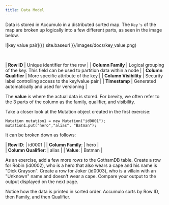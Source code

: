 ```yaml
---
title: Data Model
---
```


Data is stored in Accumulo in a distributed sorted map. The `Key's` of the map are broken up logically 
into a few different parts, as seen in the image below.

![key value pair]({{ site.baseurl }}/images/docs/key_value.png)

<br/>

| **Row ID** | Unique identifier for the row |
| **Column Family** | Logical grouping of the key. This field can be used to partition data within a node |
| **Column Qualifier** | More specific attribute of the key |
| **Column Visibility** | Security label controlling access to the key/value pair |
| **Timestamp** | Generated automatically and used for versioning |

The **value** is where the actual data is stored. For brevity, we often refer to the 3 parts of the 
column as the family, qualifier, and visibility.

Take a closer look at the Mutation object created in the first exercise:
```commandline
Mutation mutation1 = new Mutation("id0001");
mutation1.put("hero","alias", "Batman");
```
It can be broken down as follows: <br/>

| **Row ID**: | id0001 |
| **Column Family**: | hero |  
| **Column Qualifier**: | alias |
| **Value**: | Batman |

As an exercise, add a few more rows to the GothamDB table.  Create a row for Robin (id0002), who is a 
hero that also wears a cape and his name is "Dick Grayson".  Create a row for Joker (id0003), who is 
a villain with an "Unknown" name and doesn't wear a cape. Compare your output to the output displayed 
on the next page.

Notice how the data is printed in sorted order. Accumulo sorts by Row ID, then Family, and then 
Qualifier.
